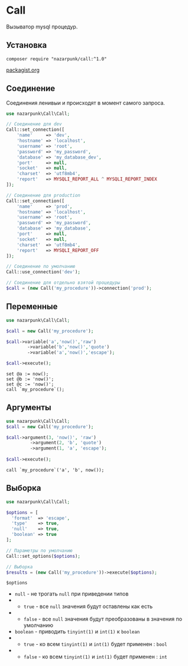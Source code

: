 # Call

Вызыватор mysql процедур.

## Установка

`composer require "nazarpunk/call:^1.0"`

[packagist.org](https://packagist.org/packages/nazarpunk/call)

## Соединение
Соединения ленивыи и происходят в момент самого запроса.

```php
use nazarpunk\Call\Call;

// Соединение для dev 
Call::set_connection([
    'name'     => 'dev',
    'hostname' => 'localhost',
    'username' => 'root',
    'password' => 'my_password',
    'database' => 'my_database_dev',
    'port'     => null,
    'socket'   => null,
    'charset'  => 'utf8mb4',
    'report'   => MYSQLI_REPORT_ALL ^ MYSQLI_REPORT_INDEX
]);

// Соединение для production
Call::set_connection([
    'name'     => 'prod',
    'hostname' => 'localhost',
    'username' => 'root',
    'password' => 'my_password',
    'database' => 'my_database',
    'port'     => null,
    'socket'   => null,
    'charset'  => 'utf8mb4',
    'report'   => MYSQLI_REPORT_OFF
]);

// Соединение по умолчанию 
Call::use_connection('dev');

// Соединение для отдельно взятой процедуры
$call = (new Call('my_procedure'))->connection('prod');
```

## Переменные
```php
use nazarpunk\Call\Call;

$call = new Call('my_procedure');

$call->variable('a','now()','raw')
        ->variable('b','now()','quote')
        ->variable('a','now()','escape');

$call->execute();
```

```mysql
set @a := now();
set @b := 'now()';
set @c := 'now()';
call `my_procedure`();
```

## Аргументы
```php
use nazarpunk\Call\Call;
$call = new Call('my_procedure');

$call->argument(3, 'now()', 'raw')
	     ->argument(2, 'b', 'quote')
	     ->argument(1, 'a', 'escape');
	     
$call->execute();
```

```mysql
call `my_procedure`('a', 'b', now());
```

## Выборка
```php
use nazarpunk\Call\Call;

$options = [
  'format'  => 'escape',
  'type'    => true,
  'null'    => true, 
  'boolean' => true
]; 

// Параметры по умолчанию
Call::set_options($options);

// Выборка
$results = (new Call('my_procedure'))->execute($options);
```

`$options`

* `null` - не трогать `null` при приведении типов 
* * `true` - все `null` значения будут оставлены как есть
* * `false` - все `null` значения будут преобразованы в значения по умолчанию
* `boolean` - приводить `tinyint(1)` и `int(1)` к `boolean`
* * `true` - ко всем `tinyint(1)` и `int(1)` будет применен  : `bool`
* * `false` - ко всем `tinyint(1)` и `int(1)` будет применен  : `int`